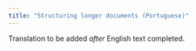 ```yaml
---
title: "Structuring longer documents (Portuguese)"
---
```

Translation to be added _after_ English text completed.

